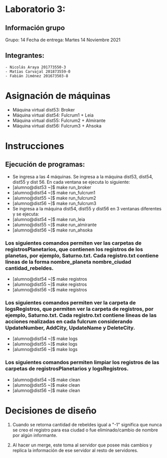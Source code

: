 ﻿# Laboratorio 3:
## Información grupo
Grupo: 14
Fecha de entrega: Martes 14 Noviembre 2021
## Integrantes:
    - Nicolás Araya 201773550-3
    - Matías Carvajal 201873559-0
    - Fabián Jiménez 201673503-8



# Asignación de máquinas
- Máquina virtual dist53: Broker
- Máquina virtual dist54: Fulcrum1 + Leia
-  Máquina virtual dist55: Fulcrum2 + Almirante
-  Máquina virtual dist56: Fulcrum3 + Ahsoka


# Instrucciones
## Ejecución de programas:
- Se ingresa a las 4 máquinas. Se ingresa a la máquina dist53, dist54, dist55 y dist 56. En cada ventana se ejecuta lo siguiente:
- [alumno@dist53 ~]$ make run_broker
- [alumno@dist54 ~]$ make run_fulcrum1
- [alumno@dist55 ~]$ make run_fulcrum2
- [alumno@dist56 ~]$ make run_fulcrum3
- Se ingresa a la máquina dist54, dist55 y dist56 en 3 ventanas diferentes y se ejecuta:
- [alumno@dist54 ~]$ make run_leia
- [alumno@dist55 ~]$ make run_almirante
- [alumno@dist56 ~]$ make run_ahsoka
### Los siguientes comandos permiten ver las carpetas de registrosPlanetarios, que contienen los registros de los planetas, por ejemplo, Saturno.txt. Cada registro.txt  contiene lineas de la forma nombre_planeta nombre_ciudad cantidad_rebeldes.
- [alumno@dist54 ~]$ make registros
- [alumno@dist55 ~]$ make registros
- [alumno@dist56 ~]$ make registros
### Los siguientes comandos permiten ver la carpeta de logsRegistros, que permiten ver la carpeta de registros, por ejemplo, Saturno.txt.  Cada registro.txt  contiene lineas de las acciones realizadas en cada fulcrum considerando UpdateNumber, AddCity, UpdateName y DeleteCity.
- [alumno@dist54 ~]$ make logs
- [alumno@dist55 ~]$ make logs
- [alumno@dist56 ~]$ make logs

### Los siguientes comandos permiten limpiar los registros de las carpetas de registrosPlanetarios y logsRegistros.
- [alumno@dist54 ~]$ make clean
- [alumno@dist55 ~]$ make clean
- [alumno@dist56 ~]$ make clean


# Decisiones de diseño
1. Cuando se retorna cantidad de rebeldes igual a "-1" significa que nunca se creo el registro para esa ciudad o fue eliminado/cambio de nombre por algún informante.

2. Al hacer un merge, este toma al servidor que posee más cambios y replica la información de ese servidor al resto de servidores. 




